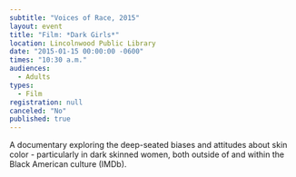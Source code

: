 ```yaml
---
subtitle: "Voices of Race, 2015"
layout: event
title: "Film: *Dark Girls*"
location: Lincolnwood Public Library
date: "2015-01-15 00:00:00 -0600"
times: "10:30 a.m."
audiences: 
  - Adults
types: 
  - Film
registration: null
canceled: "No"
published: true
---
```


A documentary exploring the deep-seated biases and attitudes about skin color - particularly in dark skinned women, both outside of and within the Black American culture (IMDb).